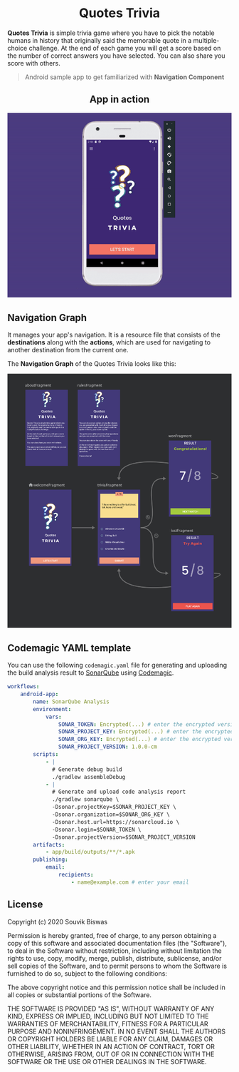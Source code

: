 <h1 align="center">Quotes Trivia</h1>

**Quotes Trivia** is simple trivia game where you have to pick the notable humans in history that originally said the memorable quote in a multiple-choice challenge. At the end of each game you will get a score based on the number of correct answers you have selected. You can also share you score with others.

> Android sample app to get familiarized with **Navigation Component**

<h2 align="center">App in action</h2>

<p align="center">
  <img src="https://github.com/sbis04/quotes_trivia/raw/master/screenshot/app_anim.gif" alt="App Animation" />
</p>

## Navigation Graph

It manages your app's navigation. It is a resource file that consists of the **destinations** along with the **actions**, which are used for navigating to another destination from the current one.

The **Navigation Graph** of the Quotes Trivia looks like this: 

<p align="center">
  <img src="https://github.com/sbis04/quotes_trivia/raw/master/screenshot/nav_graph_complete.png" alt="Navigation Graph" />
</p>

## Codemagic YAML template

You can use the following `codemagic.yaml` file for generating and uploading the build analysis result to [SonarQube](https://www.sonarqube.org/) using [Codemagic](https://codemagic.io/start/).

```yaml
workflows:
    android-app:
        name: SonarQube Analysis
        environment:
            vars:
                SONAR_TOKEN: Encrypted(...) # enter the encrypted version of your SonarCloud token
                SONAR_PROJECT_KEY: Encrypted(...) # enter the encrypted version of your SonarCloud project key
                SONAR_ORG_KEY: Encrypted(...) # enter the encrypted version of your SonarCloud organization key
                SONAR_PROJECT_VERSION: 1.0.0-cm
        scripts:
            - |
              # Generate debug build
              ./gradlew assembleDebug
            - |
              # Generate and upload code analysis report
              ./gradlew sonarqube \
              -Dsonar.projectKey=$SONAR_PROJECT_KEY \
              -Dsonar.organization=$SONAR_ORG_KEY \
              -Dsonar.host.url=https://sonarcloud.io \
              -Dsonar.login=$SONAR_TOKEN \
              -Dsonar.projectVersion=$SONAR_PROJECT_VERSION
        artifacts:
            - app/build/outputs/**/*.apk
        publishing:
            email:
                recipients:
                    - name@example.com # enter your email
```

## License

Copyright (c) 2020 Souvik Biswas

Permission is hereby granted, free of charge, to any person obtaining a copy
of this software and associated documentation files (the "Software"), to deal
in the Software without restriction, including without limitation the rights
to use, copy, modify, merge, publish, distribute, sublicense, and/or sell
copies of the Software, and to permit persons to whom the Software is
furnished to do so, subject to the following conditions:

The above copyright notice and this permission notice shall be included in all
copies or substantial portions of the Software.

THE SOFTWARE IS PROVIDED "AS IS", WITHOUT WARRANTY OF ANY KIND, EXPRESS OR
IMPLIED, INCLUDING BUT NOT LIMITED TO THE WARRANTIES OF MERCHANTABILITY,
FITNESS FOR A PARTICULAR PURPOSE AND NONINFRINGEMENT. IN NO EVENT SHALL THE
AUTHORS OR COPYRIGHT HOLDERS BE LIABLE FOR ANY CLAIM, DAMAGES OR OTHER
LIABILITY, WHETHER IN AN ACTION OF CONTRACT, TORT OR OTHERWISE, ARISING FROM,
OUT OF OR IN CONNECTION WITH THE SOFTWARE OR THE USE OR OTHER DEALINGS IN THE
SOFTWARE.